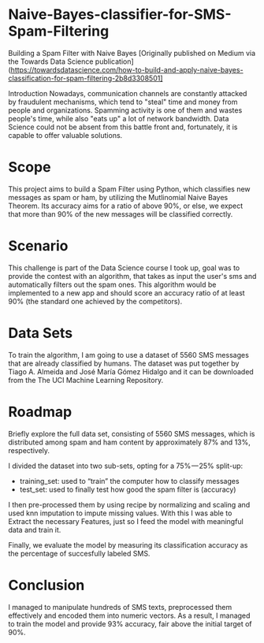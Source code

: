 # Naive-Bayes-classifier-for-SMS-Spam-Filtering

Building a Spam Filter with Naive Bayes
[Originally published on Medium via the Towards Data Science publication](https://towardsdatascience.com/how-to-build-and-apply-naive-bayes-classification-for-spam-filtering-2b8d3308501]

Introduction
Nowadays, communication channels are constantly attacked by fraudulent mechanisms, which tend to "steal" time and money from people and organizations. Spamming activity is one of them and wastes people's time, while also "eats up" a lot of network bandwidth. Data Science could not be absent from this battle front and, fortunately, it is capable to offer valuable solutions.

# Scope
This project aims to build a Spam Filter using Python, which classifies new messages as spam or ham, by utilizing the Mutlinomial Naive Bayes Theorem. Its accuracy aims for a ratio of above 90%, or else, we expect that more than 90% of the new messages will be classified correctly.

# Scenario
This challenge is part of the Data Science course I took up, goal was to provide the contest with an algorithm, that takes as input the user's sms and automatically filters out the spam ones. This algorithm would be implemented to a new app and should score an accuracy ratio of at least 90% (the standard one achieved by the competitors).

# Data Sets
To train the algorithm, I am going to use a dataset of 5560 SMS messages that are already classified by humans. The dataset was put together by Tiago A. Almeida and José María Gómez Hidalgo and it can be downloaded from the The UCI Machine Learning Repository.

# Roadmap
Briefly explore the full data set, consisting of 5560 SMS messages, which is distributed among spam and ham content by approximately 87% and 13%, respectively.

I divided the dataset into two sub-sets, opting for a 75% — 25% split-up:

- training_set: used to “train” the computer how to classify messages
- test_set: used to finally test how good the spam filter is (accuracy)

I then pre-processed them by using recipe by normalizing and scaling and used knn imputation to impute missing values. With this I was able to Extract the necessary Features, just so I feed the model with meaningful data and train it.

Finally, we evaluate the model by measuring its classification accuracy as the percentage of succesfully labeled SMS.

# Conclusion
I managed to manipulate hundreds of SMS texts, preprocessed them effectively and encoded them into numeric vectors. As a result, I managed to train the model and provide 93% accuracy, fair above the initial target of 90%.

